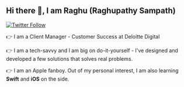 ## Hi there 👋, I am Raghu (Raghupathy Sampath)

[![Twitter Follow](https://img.shields.io/twitter/follow/heyiamraghu?color=1DA1F2&logo=twitter&style=for-the-badge)](https://twitter.com/intent/follow?original_referer=https%3A%2F%2Fgithub.com%2Fheyiamraghu&screen_name=heyiamraghu)

:point_right: I am a Client Manager - Customer Success at Deloitte Digital

:point_right: I am a tech-savvy and I am big on do-it-yourself - I've designed and developed a few solutions that solves real problems. 

:point_right: I am an Apple fanboy. Out of my personal interest, I am also learning **Swift** and **iOS** on the side.
